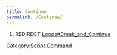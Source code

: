 ```yaml
---
title: Continue
permalink: /Continue/
---
```


1.  REDIRECT [Loops\#Break_and_Continue](/Loops#Break_and_Continue "wikilink")

[Category:Script Command](/Category:Script_Command "wikilink")